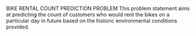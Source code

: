 BIKE RENTAL COUNT PREDICTION PROBLEM
This problem statement aims at predicting the count of customers who would rent the bikes on a particular day in future based on the historic environmental conditions provided.
